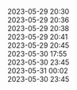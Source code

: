 2023-05-29 20:30   
2023-05-29 20:36   
2023-05-29 20:38   
2023-05-29 20:41   
2023-05-29 20:45   
2023-05-30 17:55   
2023-05-30 23:45   
2023-05-31 00:02   
2023-05-30 23:45   